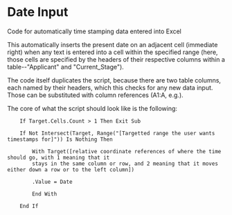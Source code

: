 # Date Input
Code for automatically time stamping data entered into Excel

This automatically inserts the present date on an adjacent cell (immediate right) when any text is entered into a cell within the specified range (here, those cells are specified by the headers of their respective columns within a table--"Applicant" and "Current_Stage").

The code itself duplicates the script, because there are two table columns, each named by their headers, which this checks for any new data input. Those can be substituted with column references (A1:A, e.g.).

The core of what the script should look like is the following:
```
    If Target.Cells.Count > 1 Then Exit Sub

    If Not Intersect(Target, Range("[Targetted range the user wants timestamps for]")) Is Nothing Then

        With Target([relative coordinate references of where the time should go, with 1 meaning that it 
        stays in the same column or row, and 2 meaning that it moves either down a row or to the left column])

        .Value = Date

        End With
        
    End If
